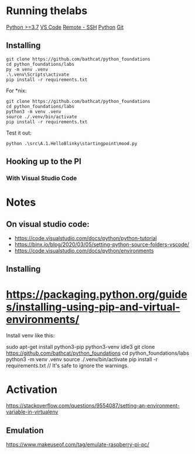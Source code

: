 # Running thelabs


[Python >=3.7](https://www.python.org/downloads/)
[VS Code](https://code.visualstudio.com/)
[Remote - SSH](https://marketplace.visualstudio.com/items?itemName=ms-vscode-remote.remote-ssh)
[Python](https://marketplace.visualstudio.com/items?itemName=ms-python.python)
[Git](https://git-scm.com/downloads)



## Installing

```windows
git clone https://github.com/bathcat/python_foundations
cd python_foundations/labs
py -m venv .venv
.\.venv\Scripts\activate
pip install -r requirements.txt
```

For *nix:
```
git clone https://github.com/bathcat/python_foundations
cd python_foundations/labs
python3 -m venv .venv
source ./.venv/bin/activate
pip install -r requirements.txt
```

Test it out:
```
python .\src\A.1.HelloBlinky\startingpoint\mood.py
```


## Hooking up to the PI


### With Visual Studio Code




# Notes

## On visual studio code:
  * https://code.visualstudio.com/docs/python/python-tutorial
  * https://binx.io/blog/2020/03/05/setting-python-source-folders-vscode/
  * https://code.visualstudio.com/docs/python/environments


## Installing




# https://packaging.python.org/guides/installing-using-pip-and-virtual-environments/

Install venv like this:

sudo apt-get install python3-pip python3-venv idle3
git clone https://github.com/bathcat/python_foundations
cd python_foundations/labs
python3 -m venv .venv
source ./.venv/bin/activate
pip install -r requirements.txt  // It's safe to ignore the warnings.

# Activation
https://stackoverflow.com/questions/9554087/setting-an-environment-variable-in-virtualenv

## Emulation

https://www.makeuseof.com/tag/emulate-raspberry-pi-pc/
